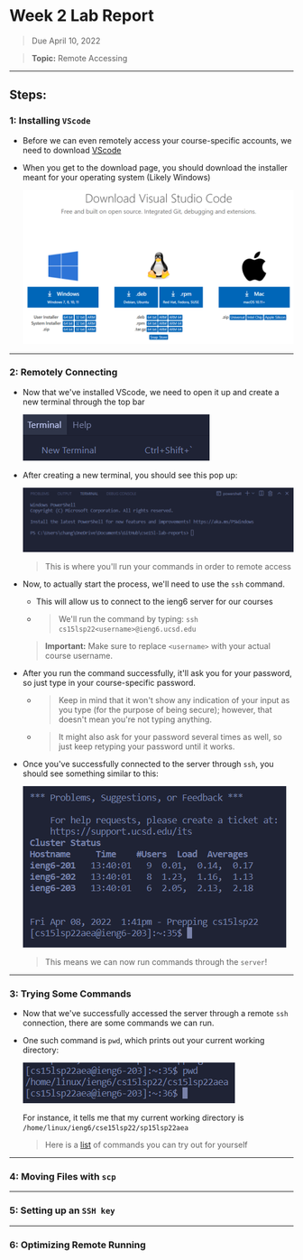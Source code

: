 # Week 2 Lab Report

> Due April 10, 2022

> **Topic:** Remote Accessing

---
## **Steps:**


### 1: Installing `VScode`

* Before we can even remotely access your course-specific accounts, we need to download [VScode](https://code.visualstudio.com/download)
* When you get to the download page, you should download the installer meant for your operating system (Likely Windows)

    ![Image](downloadVSC.png)

---
### 2: Remotely Connecting

* Now that we've installed VScode, we need to open it up and create a new terminal through the top bar

    ![Image](newTerminal.png)

* After creating a new terminal, you should see this pop up:

    ![Image](terminal.png) 
    > This is where you'll run your commands in order to remote access

* Now, to actually start the process, we'll need to use the `ssh` command.
    - This will allow us to connect to the ieng6 server for our courses
    
    - > We'll run the command by typing:
    `ssh cs15lsp22<username>@ieng6.ucsd.edu`
    
    > **Important:** Make sure to replace `<username>` with your actual course username.

* After you run the command successfully, it'll ask you for your password, so just type in your course-specific password.
    
    - > Keep in mind that it won't show any indication of your input as you type (for the purpose of being secure); however, that doesn't mean you're not typing anything.

    - > It might also ask for your password several times as well, so just keep retyping your password until it works.

* Once you've successfully connected to the server through `ssh`, you should see something similar to this:

    ![Image](sshConnection.png) 
    > This means we can now run commands through the `server`!

---
### 3: Trying Some Commands

* Now that we've successfully accessed the server through a remote `ssh` connection, there are some commands we can run.

* One such command is `pwd`, which prints out your current working directory:

    ![Image](pwdCommand.png)

    For instance, it tells me that my current working directory is `/home/linux/ieng6/cse15lsp22/sp15lsp22aea`

    > Here is a [list](http://mally.stanford.edu/~sr/computing/basic-unix.html) of commands you can try out for yourself

---
### 4: Moving Files with `scp`

---
### 5: Setting up an `SSH key`

---
### 6: Optimizing Remote Running

